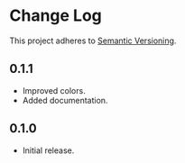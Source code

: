 # Change Log
This project adheres to [Semantic Versioning](http://semver.org/).

## 0.1.1
* Improved colors.
* Added documentation.

## 0.1.0
* Initial release.
